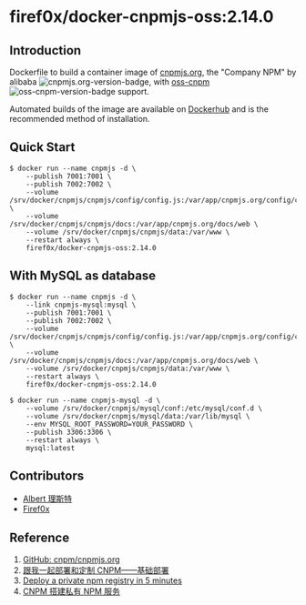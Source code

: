 # firef0x/docker-cnpmjs-oss:2.14.0

## Introduction

Dockerfile to build a container image of [cnpmjs.org](https://cnpmjs.org/), the "Company NPM" by alibaba ![cnpmjs.org-version-badge](https://img.shields.io/badge/cnpm-2.14.0-blue.svg?style=flat-square), with [oss-cnpm](https://npmjs.org/package/oss-cnpm) ![oss-cnpm-version-badge](https://img.shields.io/npm/v/oss-cnpm.svg?style=flat-square) support.

Automated builds of the image are available on [Dockerhub](https://hub.docker.com/r/firef0x/docker-cnpmjs-oss/) and is the recommended method of installation.

## Quick Start

```
$ docker run --name cnpmjs -d \
	--publish 7001:7001 \
	--publish 7002:7002 \
	--volume /srv/docker/cnpmjs/cnpmjs/config/config.js:/var/app/cnpmjs.org/config/config.js \
	--volume /srv/docker/cnpmjs/cnpmjs/docs:/var/app/cnpmjs.org/docs/web \
	--volume /srv/docker/cnpmjs/cnpmjs/data:/var/www \
	--restart always \
	firef0x/docker-cnpmjs-oss:2.14.0

```

## With MySQL as database

```
$ docker run --name cnpmjs -d \
    --link cnpmjs-mysql:mysql \
	--publish 7001:7001 \
	--publish 7002:7002 \
	--volume /srv/docker/cnpmjs/cnpmjs/config/config.js:/var/app/cnpmjs.org/config/config.js \
	--volume /srv/docker/cnpmjs/cnpmjs/docs:/var/app/cnpmjs.org/docs/web \
	--volume /srv/docker/cnpmjs/cnpmjs/data:/var/www \
	--restart always \
	firef0x/docker-cnpmjs-oss:2.14.0

$ docker run --name cnpmjs-mysql -d \
	--volume /srv/docker/cnpmjs/mysql/conf:/etc/mysql/conf.d \
	--volume /srv/docker/cnpmjs/mysql/data:/var/lib/mysql \
	--env MYSQL_ROOT_PASSWORD=YOUR_PASSWORD \
	--publish 3306:3306 \
	--restart always \
	mysql:latest
```

## Contributors

- [Albert 理斯特](https://github.com/hbrls)
- [Firef0x](https://github.com/Firef0x)

## Reference

1. [GitHub: cnpm/cnpmjs.org](https://github.com/cnpm/cnpmjs.org)
2. [跟我一起部署和定制 CNPM——基础部署](http://f2e.souche.com/blog/let-cnpm-base-deploy/)
3. [Deploy a private npm registry in 5 minutes](https://github.com/cnpm/cnpmjs.org/wiki/Deploy-a-private-npm-registry-in-5-minutes)
4. [CNPM 搭建私有 NPM 服务](https://github.com/luqin/blog/issues/3)
